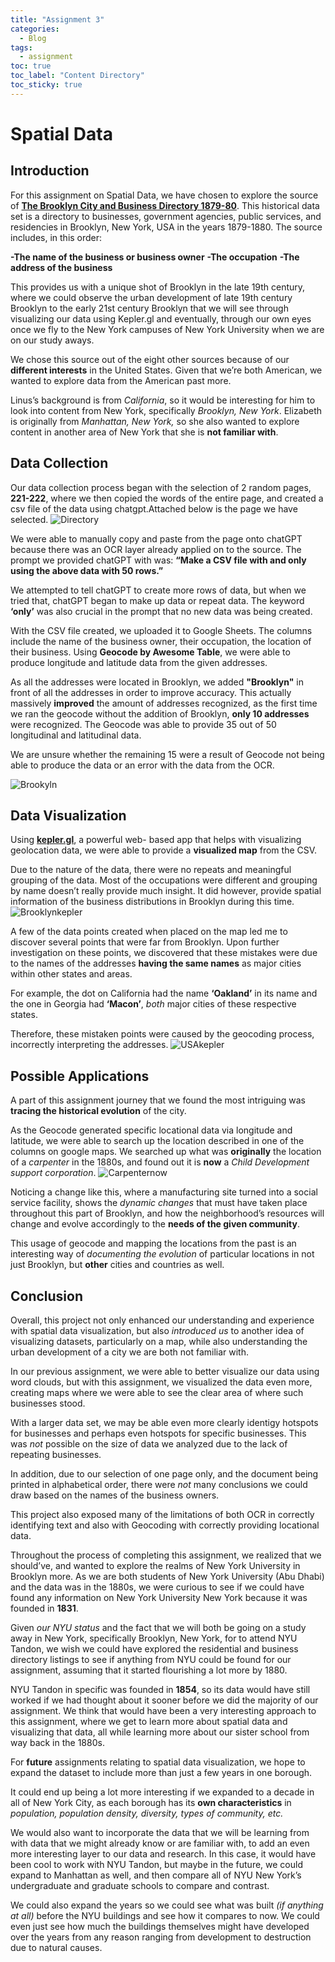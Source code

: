 ```yaml
---
title: "Assignment 3"
categories:
  - Blog
tags:
  - assignment
toc: true
toc_label: "Content Directory"
toc_sticky: true
---
```


# Spatial Data

## **Introduction**
For this assignment on Spatial Data, we have chosen to explore the source of **[The Brooklyn City and Business Directory 1879-80](https://archive.org/details/1880BPL/page/n21/mode/2up)**. This historical data set is a directory to businesses, government agencies, public services, and residencies in Brooklyn, New York, USA in the years 1879-1880. The source includes, in this order:

**-The name of the business or business owner**
**-The occupation**
**-The address of the business**

This provides us with a unique shot of Brooklyn in the late 19th century, where we could observe the urban development of late 19th century Brooklyn to the early 21st century Brooklyn that we will see through visualizing our data using Kepler.gl and eventually, through our own eyes once we fly to the New York campuses of New York University when we are on our study aways.

We chose this source out of the eight other sources because of our **different interests** in the United States. Given that we’re both American, we wanted to explore data from the American past more. 

Linus’s background is from *California*, so it would be interesting for him to look into content from New York, specifically *Brooklyn, New York*. Elizabeth is originally from *Manhattan, New York,* so she also wanted to explore content in another area of New York that she is **not familiar with**. 



## **Data Collection**

Our data collection process began with the selection of 2 random pages, **221-222**, where we then copied the words of the entire page, and created a csv file of the data using chatgpt.Attached below is the page we have selected. 
![Directory](/assets/images/Directory.png)

 We were able to manually copy and paste from the page onto chatGPT because there was an OCR layer already applied on to the source. The prompt we provided chatGPT with was: **“Make a CSV file with and only using the above data with 50 rows.”** 

 We attempted to tell chatGPT to create more rows of data, but when we tried that, chatGPT began to make up data or repeat data. The keyword **‘only’** was also crucial in the prompt that no new data was being created.

With the CSV file created, we uploaded it to Google Sheets. The columns include the name of the business owner, their occupation, the location of their business. Using **Geocode by Awesome Table**, we were able to produce longitude and latitude data from the given addresses. 

As all the addresses were located in Brooklyn, we added **"Brooklyn"** in front of all the addresses in order to improve accuracy. This actually massively **improved** the amount of addresses recognized, as the first time we ran the geocode without the addition of Brooklyn, **only 10 addresses** were recognized. The Geocode was able to provide 35 out of 50 longitudinal and latitudinal data. 

We are unsure whether the remaining 15 were a result of Geocode not being able to produce the data or an error with the data from the OCR. 

![Brookyln](/assets/images/Brooklyn.png)


## Data Visualization


Using **[kepler.gl](https://kepler.gl)**, a powerful web- based app that helps with visualizing geolocation data, we were able to provide a **visualized map** from the CSV.

Due to the nature of the data, there were no repeats and meaningful grouping of the data. Most of the occupations were different and grouping by name doesn’t really provide much insight. It did however, provide spatial information of the business distributions in Brooklyn during this time.
![Brooklynkepler](/assets/images/brooklynkepler.png)

A few of the data points created when placed on the map led me to discover several points that were far from Brooklyn. Upon further investigation on these points, we discovered that these mistakes were due to the names of the addresses **having the same names** as major cities within other states and areas. 

For example, the dot on California had the name **‘Oakland’** in its name and the one in Georgia had **‘Macon’**, *both* major cities of these respective states. 

Therefore, these mistaken points were caused by the geocoding process, incorrectly interpreting the addresses. 
![USAkepler](/assets/images/USAkepler.png)

## Possible Applications

A part of this assignment journey that we found the most intriguing was **tracing the historical evolution** of the city. 

As the Geocode generated specific locational data via longitude and latitude, we were able to search up the location described in one of the columns on google maps. We searched up what was **originally** the location of a *carpenter* in the 1880s, and found out it is **now** a *Child Development support corporation*. 
![Carpenternow](/assets/images/carpenternow.png)


Noticing a change like this, where a manufacturing site turned into a social service facility, shows the *dynamic changes* that must have taken place throughout this part of Brooklyn, and how the neighborhood’s resources will change and evolve accordingly to the **needs of the given community**. 

This usage of geocode and mapping the locations from the past is an interesting way of *documenting the evolution* of particular locations in not just Brooklyn, but **other** cities and countries as well. 



## Conclusion

Overall, this project not only enhanced our understanding and experience with spatial data visualization, but also *introduced us* to another idea of visualizing datasets, particularly on a map, while also understanding the urban development of a city we are both not familiar with. 

In our previous assignment, we were able to better visualize our data using word clouds, but with this assignment, we visualized the data even more, creating maps where we were able to see the clear area of where such businesses stood. 

With a larger data set, we may be able even more clearly identigy hotspots for businesses and perhaps even hotspots for specific businesses. This was *not* possible on the size of data we analyzed due to the lack of repeating businesses. 

In addition, due to our selection of one page only, and the document being printed in alphabetical order, there were *not* many conclusions we could draw based on the names of the business owners. 

This project also exposed many of the limitations of both OCR in correctly identifying text and also with Geocoding with correctly providing locational data. 

Throughout the process of completing this assignment, we realized that we should’ve, and wanted to explore the realms of New York University in Brooklyn more. As we are both students of New York University (Abu Dhabi) and the data was in the 1880s, we were curious to see if we could have found any information on New York University New York because it was founded in **1831**. 

Given *our NYU status* and the fact that we will both be going on a study away in New York, specifically Brooklyn, New York, for to attend NYU Tandon, we wish we could have explored the residential and business directory listings to see if anything from NYU could be found for our assignment, assuming that it started flourishing a lot more by 1880. 

NYU Tandon in specific was founded in **1854**, so its data would have still worked if we had thought about it sooner before we did the majority of our assignment. We think that would have been a very interesting approach to this assignment, where we get to learn more about spatial data and visualizing that data, all while learning more about our sister school from way back in the 1880s.

For **future** assignments relating to spatial data visualization, we hope to expand the dataset to include more than just a few years in one borough. 

It could end up being a lot more interesting if we expanded to a decade in all of New York City, as each borough has its **own characteristics** in *population, population density, diversity, types of community, etc.* 

We would also want to incorporate the data that we will be learning from with data that we might already know or are familiar with, to add an even more interesting layer to our data and research. In this case, it would have been cool to work with NYU Tandon, but maybe in the future, we could expand to Manhattan as well, and then compare all of NYU New York’s undergraduate and graduate schools to compare and contrast. 

We could also expand the years so we could see what was built *(if anything at all)* before the NYU buildings and see how it compares to now. We could even just see how much the buildings themselves might have developed over the years from any reason ranging from development to destruction due to natural causes.



